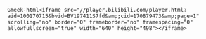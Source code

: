 `Gmeek-html<iframe src="//player.bilibili.com/player.html?aid=100170715&bvid=BV197411S7fd&amp;cid=170879473&amp;page=1" scrolling="no" border="0" frameborder="no" framespacing="0" allowfullscreen="true" width="640" height="498"></iframe>`
<!-- ##{"timestamp":1585483341}## -->